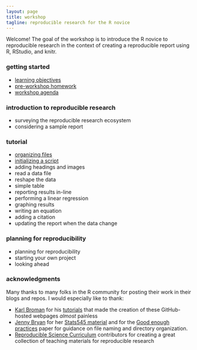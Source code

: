```yaml
---
layout: page
title: workshop
tagline: reproducible research for the R novice
---
```


Welcome! The goal of the workshop is to introduce the R novice to reproducible research in the context of creating a reproducible report using R, RStudio, and knitr.  



### getting started

- [learning objectives](pages/001_learning-objectives.html)
- [pre-workshop homework](pages/002_pre-workshop-hw.html) 
- [workshop agenda](pages/003_workshop-agenda.html) 

### introduction to reproducible research 

- surveying the reproducible research ecosystem 
- considering a sample report 



### tutorial 

- [organizing files](pages/004_organize-files.html)
- [initializing a script](pages/005_initialize-script.html)
- adding headings and images 
- read a data file 
- reshape the data 
- simple table 
- reporting results in-line 
- performing a linear regression 
- graphing results 
- writing an equation 
- adding a citation 
- updating the report when the data change 



### planning for reproducibility 

- planning for reproducibility 
- starting your own project 
- looking ahead 



### acknowledgments 

Many thanks to many folks in the R community for posting their work in their blogs and repos. I would especially like to thank: 

- [Karl Broman](http://kbroman.org) for his  [tutorials](http://kbroman.org/pages/tutorials.html) that made the creation of these GitHub-hosted webpages *almost* painless 
- [Jenny Bryan](https://github.com/jennybc) for her [Stats545 material](http://stat545.com/) and for the
[Good enough practices](https://swcarpentry.github.io/good-enough-practices-in-scientific-computing/) paper for guidance on file naming and directory organization. 
- [Reproducible Science  Curriculum](https://github.com/Reproducible-Science-Curriculum) contributors for creating a great collection of teaching materials for reproducible research  
